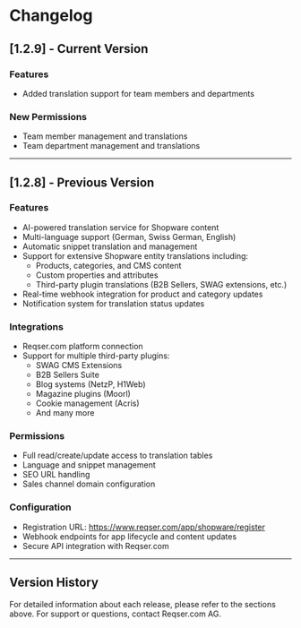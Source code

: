 # Changelog

## [1.2.9] - Current Version

### Features
- Added translation support for team members and departments

### New Permissions
- Team member management and translations
- Team department management and translations

---

## [1.2.8] - Previous Version

### Features
- AI-powered translation service for Shopware content
- Multi-language support (German, Swiss German, English)
- Automatic snippet translation and management
- Support for extensive Shopware entity translations including:
  - Products, categories, and CMS content
  - Custom properties and attributes
  - Third-party plugin translations (B2B Sellers, SWAG extensions, etc.)
- Real-time webhook integration for product and category updates
- Notification system for translation status updates

### Integrations
- Reqser.com platform connection
- Support for multiple third-party plugins:
  - SWAG CMS Extensions
  - B2B Sellers Suite
  - Blog systems (NetzP, H1Web)
  - Magazine plugins (Moorl)
  - Cookie management (Acris)
  - And many more

### Permissions
- Full read/create/update access to translation tables
- Language and snippet management
- SEO URL handling
- Sales channel domain configuration

### Configuration
- Registration URL: https://www.reqser.com/app/shopware/register
- Webhook endpoints for app lifecycle and content updates
- Secure API integration with Reqser.com

---

## Version History

For detailed information about each release, please refer to the sections above.
For support or questions, contact Reqser.com AG.

